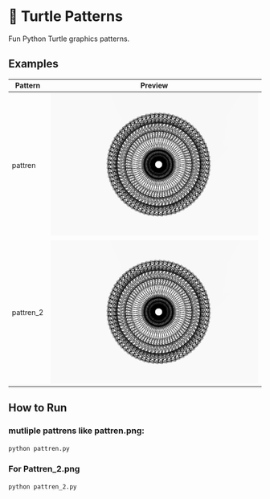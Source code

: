 # 🐢 Turtle Patterns

Fun Python Turtle graphics patterns.

## Examples
| Pattern | Preview |
|---------|---------|
| pattren  | ![](pattern.png) |
| pattren_2| ![](pattern.png) |

## How to Run
### mutliple pattrens like pattren.png:
```bash
python pattren.py
```
### For Pattren_2.png
```bash
python pattren_2.py
```
